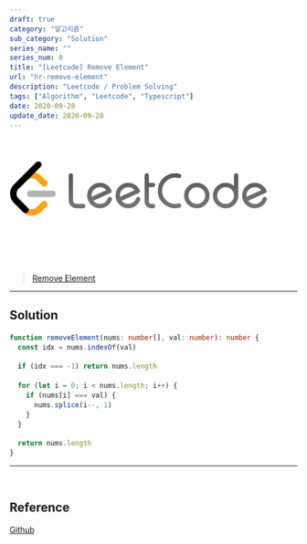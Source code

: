 ```yaml
---
draft: true
category: "알고리즘"
sub_category: "Solution"
series_name: ""
series_num: 0
title: "[Leetcode] Remove Element"
url: "hr-remove-element"
description: "Leetcode / Problem Solving"
tags: ["Algorithm", "Leetcode", "Typescript"]
date: 2020-09-28
update_date: 2020-09-28
---
```

![](https://raw.githubusercontent.com/akasai/Algorithm-Solutions/master/Leetcode/leetcode-logo.png)

<br>

> [Remove Element](https://leetcode.com/problems/remove-element)

***

## Solution

```typescript
function removeElement(nums: number[], val: number): number {
  const idx = nums.indexOf(val)

  if (idx === -1) return nums.length

  for (let i = 0; i < nums.length; i++) {
    if (nums[i] === val) {
      nums.splice(i--, 1)
    }
  }

  return nums.length
}
```

***

<br>

## Reference

<span class="reference">

[Github](https://github.com/akasai/Algorithm-Solutions/blob/master/Leetcode/Solution/3.Remove_Element.ts)

</span>
